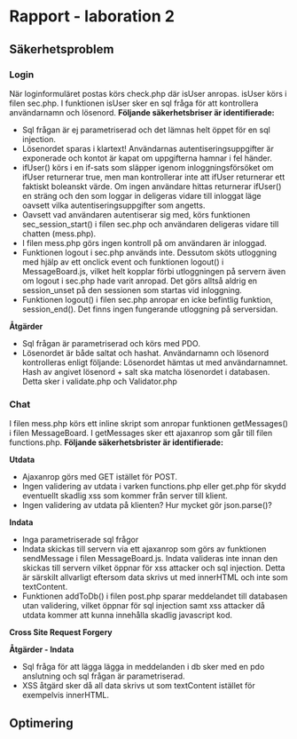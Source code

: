# Rapport - laboration 2

## Säkerhetsproblem

### Login
När loginformuläret postas körs check.php där isUser anropas. isUser körs i filen sec.php. I funktionen isUser sker en sql fråga för att
kontrollera användarnamn och lösenord. __Följande säkerhetsbriser är identifierade:__

 * Sql frågan är ej parametriserad och det lämnas helt öppet för en sql injection.
 * Lösenordet sparas i klartext! Användarnas autentiseringsuppgifter är exponerade och kontot är kapat om uppgifterna hamnar i fel händer.
 * ifUser() körs i en if-sats som släpper igenom inloggningsförsöket om ifUser returnerar true, men man kontrollerar inte att ifUser
   returnerar ett faktiskt boleanskt värde. Om ingen användare hittas returnerar ifUser() en sträng och den som loggar in deligeras vidare
   till inloggat läge oavsett vilka autentiseringsuppgifter som angetts.
 * Oavsett vad användaren autentiserar sig med, körs funktionen sec_session_start() i filen sec.php och användaren deligeras vidare till
   chatten (mess.php).
 * I filen mess.php görs ingen kontroll på om användaren är inloggad.
 * Funktionen logout i sec.php används inte. Dessutom sköts utloggning med hjälp av ett onclick event och funktionen logout() i MessageBoard.js,
   vilket helt kopplar förbi utloggningen på servern även om logout i sec.php hade varit anropad. Det görs alltså aldrig en session_unset på
   den sessionen som startas vid inloggning.
 * Funktionen logout() i filen sec.php anropar en icke befintlig funktion, session_end(). Det finns ingen fungerande utloggning på serversidan.
 
 
 __Åtgärder__
 
 * Sql frågan är parametriserad och körs med PDO.
 * Lösenordet är både saltat och hashat. Användarnamn och lösenord kontrolleras enligt följande:
   Lösenordet hämtas ut med användarnamnet. Hash av angivet lösenord + salt ska matcha lösenordet i databasen. Detta sker i validate.php
   och Validator.php
 
   
### Chat
I filen mess.php körs ett inline skript som anropar funktionen getMessages() i filen MessageBoard. I getMessages sker ett ajaxanrop som
går till filen functions.php.
__Följande säkerhetsbrister är identifierade:__

 __Utdata__
 * Ajaxanrop görs med GET istället för POST.
 * Ingen validering av utdata i varken functions.php eller get.php för skydd eventuellt skadlig xss som kommer från server till klient.
 * Ingen validering av utdata på klienten? Hur mycket gör json.parse()? 

 __Indata__
 * Inga parametriserade sql frågor
 * Indata skickas till servern via ett ajaxanrop som görs av funktionen sendMessage i filen MessageBoard.js. Indata valideras inte innan
   den skickas till servern vilket öppnar för xss attacker och sql injection. Detta är särskilt allvarligt eftersom data skrivs ut med
   innerHTML och inte som textContent.
 * Funktionen addToDb() i filen post.php sparar meddelandet till databasen utan validering, vilket öppnar för sql injection samt xss attacker då
   utdata kommer att kunna innehålla skadlig javascript kod.
 
 __Cross Site Request Forgery__
 
 __Åtgärder - Indata__
 * Sql fråga för att lägga lägga in meddelanden i db sker med en pdo anslutning och sql frågan är parametriserad.
 * XSS åtgärd sker då all data skrivs ut som textContent istället för exempelvis innerHTML.

## Optimering

